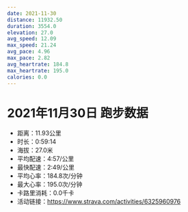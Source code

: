 ```yaml
---
date: 2021-11-30
distance: 11932.50
duration: 3554.0
elevation: 27.0
avg_speed: 12.09
max_speed: 21.24
avg_pace: 4.96
max_pace: 2.82
avg_heartrate: 184.8
max_heartrate: 195.0
calories: 0.0
---
```


# 2021年11月30日 跑步数据

- 距离：11.93公里
- 时长：0:59:14
- 海拔：27.0米
- 平均配速：4:57/公里
- 最快配速：2:49/公里
- 平均心率：184.8次/分钟
- 最大心率：195.0次/分钟
- 卡路里消耗：0.0千卡
- 活动链接：https://www.strava.com/activities/6325960976
